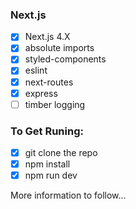 ### Next.js

- [x] Next.js 4.X
- [x] absolute imports
- [x] styled-components
- [x] eslint
- [x] next-routes
- [x] express
- [ ] timber logging

### To Get Runing:

- [x] git clone the repo
- [x] npm install
- [x] npm run dev

More information to follow...
